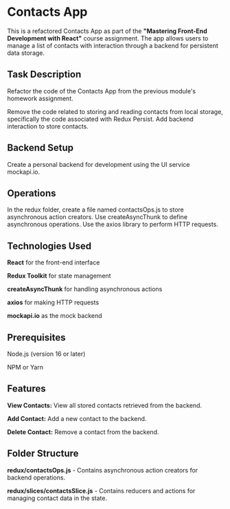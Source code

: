 # Contacts App
This is a refactored Contacts App as part of the **"Mastering Front-End Development with React"** course assignment. The app allows users to manage a list of contacts with interaction through a backend for persistent data storage.

## Task Description
Refactor the code of the Contacts App from the previous module's homework assignment.

Remove the code related to storing and reading contacts from local storage, specifically the code associated with Redux Persist.
Add backend interaction to store contacts.

## Backend Setup
Create a personal backend for development using the UI service mockapi.io.

## Operations
In the redux folder, create a file named contactsOps.js to store asynchronous action creators.
Use createAsyncThunk to define asynchronous operations.
Use the axios library to perform HTTP requests.

## Technologies Used
**React** for the front-end interface

**Redux Toolkit** for state management

**createAsyncThunk** for handling asynchronous actions

**axios** for making HTTP requests

**mockapi.io** as the mock backend

## Prerequisites
Node.js (version 16 or later)

NPM or Yarn

## Features
**View Contacts:** View all stored contacts retrieved from the backend.

**Add Contact:** Add a new contact to the backend.

**Delete Contact:** Remove a contact from the backend.

## Folder Structure
**redux/contactsOps.js** - Contains asynchronous action creators for backend operations.

**redux/slices/contactsSlice.js** - Contains reducers and actions for managing contact data in the state.
